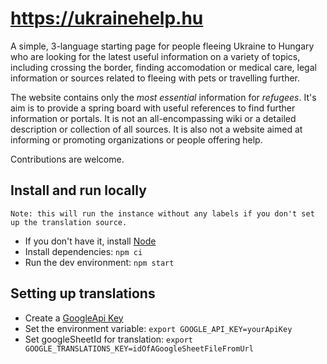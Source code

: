 # https://ukrainehelp.hu

A simple, 3-language starting page for people fleeing Ukraine to Hungary who are looking for the latest useful information on a variety of topics, including crossing the border, finding accomodation or medical care, legal information or sources related to fleeing with pets or travelling further.

The website contains only the _most essential_ information for _refugees_. It's aim is to provide a spring board with useful references to find further information or portals. It is not an all-encompassing wiki or a detailed description or collection of all sources. It is also not a website aimed at informing or promoting organizations or people offering help.

Contributions are welcome.

## Install and run locally

`Note: this will run the instance without any labels if you don't set up the translation source.`

- If you don't have it, install [Node](https://nodejs.org/)
- Install dependencies: `npm ci`
- Run the dev environment: `npm start`

## Setting up translations

- Create a [GoogleApi Key](https://support.google.com/googleapi/answer/6158862?hl=en)
- Set the environment variable: `export GOOGLE_API_KEY=yourApiKey`
- Set googleSheetId for translation: `export GOOGLE_TRANSLATIONS_KEY=idOfAGoogleSheetFileFromUrl`
